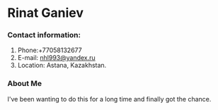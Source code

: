 # Rinat Ganiev
### Contact information: 
1. Phone:+77058132677
2. E-mail: nhl993@yandex.ru
3. Location: Astana, Kazakhstan.
### About Me
I've been wanting to do this for a long time and finally got the chance.
